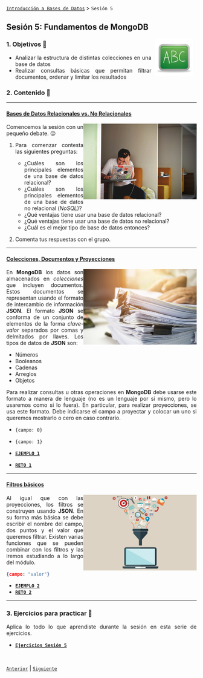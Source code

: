 [`Introducción a Bases de Datos`](../Readme.md) > `Sesión 5`

## Sesión 5: Fundamentos de MongoDB

<img src="../imagenes/pizarron.png" align="right" height="100" width="100" hspace="10">
<div style="text-align: justify;">

### 1. Objetivos :dart: 

- Analizar la estructura de distintas colecciones en una base de datos
- Realizar consultas básicas que permitan filtrar documentos, ordenar y limitar los resultados

### 2. Contenido :blue_book:

---

#### <ins>Bases de Datos Relacionales vs. No Relacionales</ins>
<img src="imagenes/imagen.jpeg" align="right" height="200" width="300">

Comencemos la sesión con un pequeño debate. :open_mouth:

1. Para comenzar contesta las siguientes preguntas:

   - ¿Cuáles son los principales elementos de una base de datos relacional?
   - ¿Cuáles son los principales elementos de una base de datos no relacional (*NoSQL*)?
   - ¿Qué ventajas tiene usar una base de datos relacional?
   - ¿Qué ventajas tiene usar una base de datos no relacional?
   - ¿Cuál es el mejor tipo de base de datos entonces?

2. Comenta tus respuestas con el grupo. 

---
#### <ins>Colecciones, Documentos y Proyecciones</ins>
<img src="imagenes/imagen2.jpg" align="right" height="200" width="300">

En __MongoDB__ los datos son almacenados en *colecciones* que incluyen documentos. Estos documentos se representan usando el formato de intercambio de información __JSON__. El formato __JSON__ se conforma de un conjunto de elementos de la forma *clave-valor* separados por comas y delmitados por llaves. Los tipos de datos de __JSON__ son:

- Números
- Booleanos
- Cadenas
- Arreglos
- Objetos

Para realizar consultas u otras operaciones en __MongoDB__ debe usarse este formato a manera de lenguaje (no es un lenguaje por sí mismo, pero lo usaremos como si lo fuera). En particular, para realizar proyecciones, se usa este formato. Debe indicarse el campo a proyectar y colocar un uno si queremos mostrarlo o cero en caso contrario.

- `{campo: 0}`
- `{campo: 1}`

- [**`EJEMPLO 1`**](Ejemplo-01/Readme.md)
- [**`RETO 1`**](Reto-01/Readme.md)	

---
#### <ins>Filtros básicos</ins>
<img src="imagenes/imagen3.png" align="right" height="200" width="300">

Al igual que con las proyecciones, los filtros se construyen usando __JSON__. En su forma más básica se debe escribir el nombre del campo, dos puntos y el valor que queremos filtrar. Existen varias funciones que se pueden combinar con los filtros y las iremos estudiando a lo largo del módulo.

```json
{campo: "valor"}
```

- [**`EJEMPLO 2`**](Ejemplo-02/Readme.md)
- [**`RETO 2`**](Reto-02/Readme.md)

---

### 3. Ejercicios para practicar :hammer:

Aplica lo todo lo que aprendiste durante la sesión en esta serie de ejercicios. 

- [**`Ejercicios Sesión 5`**](Ejercicios/Readme.md)

</br>

[`Anterior`](../Sesion-04/Readme.md) | [`Siguiente`](../Sesion-06/Readme.md)

</div>	
